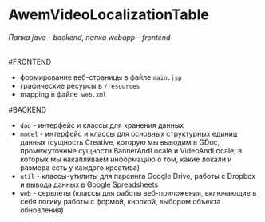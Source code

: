 # AwemVideoLocalizationTable

###### Папка java - backend, папка webapp - frontend
#FRONTEND
* формирование веб-страницы в файле `main.jsp`
* графические ресурсы в `/resources`
* mapping в файле` web.xml`

#BACKEND
* `dao` - интерфейс и классы для хранения данных
* `model` - интерфейс и классы для основных структурных единиц данных (сущность Creative, которую мы выводим в GDoc, промежуточные сущности BannerAndLocale и VideoAndLocale, в которых мы накапливаем информацию о том, какие локали и размера есть у каждого креатива)
* `util` - классы-утилиты для парсинга Google Drive, работы с Dropbox и вывода данных в Google Spreadsheets
* `web` - сервлеты (классы для работы веб-приложения, включающие в себя логику работы с формой, кнопкой, выбором объекта обновления)
